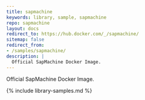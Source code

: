 ```yaml
---
title: sapmachine
keywords: library, sample, sapmachine
repo: sapmachine
layout: docs
redirect_to: https://hub.docker.com/_/sapmachine/
sitemap: false
redirect_from:
- /samples/sapmachine/
description: |
  Official SapMachine Docker Image.
---
```


Official SapMachine Docker Image.


{% include library-samples.md %}
